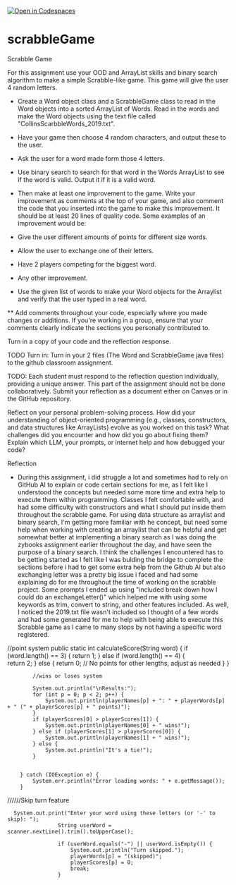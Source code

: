 [![Open in Codespaces](https://classroom.github.com/assets/launch-codespace-2972f46106e565e64193e422d61a12cf1da4916b45550586e14ef0a7c637dd04.svg)](https://classroom.github.com/open-in-codespaces?assignment_repo_id=19881124)
# scrabbleGame

Scrabble Game 

For this assignment use your OOD and ArrayList skills and binary search algorithm to make a simple Scrabble-like game.  This game will give the user 4 random letters.  

* Create a Word object class and a ScrabbleGame class to read in the Word objects into a sorted ArrayList of Words. Read in the words and make the Word objects using the text file called "CollinsScarbbleWords_2019.txt".
* Have your game then choose 4 random characters, and output these to the user.
* Ask the user for a word made form those 4 letters.
* Use binary search to search for that word in the Words ArrayList to see if the word is valid. Output it if it is a valid word.
* Then make at least one improvement to the game.  Write your improvement as comments at the top of your game, and also comment the code that you inserted into the game to make this improvement.  It should be at least 20 lines of quality code. Some examples of an improvement would be:

* Give the user different amounts of points for different size words.
* Allow the user to exchange one of their letters.
* Have 2 players competing for the biggest word.
* Any other improvement.
* Use the given list of words to make your Word objects for the Arraylist and verify that the user typed in a real word.

** Add comments throughout your code, especially where you made changes or additions. If you're working in a group, ensure that your comments clearly indicate the sections you personally contributed to.

Turn in a copy of your code and the reflection response.

TODO Turn in: Turn in your 2 files (The Word and ScrabbleGame java files) to the github classroom assignment.

TODO: Each student must respond to the reflection question individually, providing a unique answer. This part of the assignment should not be done collaboratively. Submit your reflection as a document either on Canvas or in the GitHub repository.

Reflect on your personal problem-solving process. How did your understanding of object-oriented programming (e.g., classes, constructors, and data structures like ArrayLists) evolve as you worked on this task? What challenges did you encounter and how did you go about fixing them? Explain which LLM, your prompts, or internet help and how debugged your code?


Reflection
- During this assignment, i did struggle a lot and sometimes had to rely on GitHub AI to explain or code certain sections for me, as I felt like I understood the concepts but needed some more time and extra help to execute them within programming. Classes I felt comfortable with, and had some difficulty with constructors and what I should put inside them throughout the scrabble game. For using data structure as arraylist and binary search, I'm getting more familiar with he concept, but need some help when working with creating an arraylist that can be helpful and get somewhat better at implementing a binary search as I was doing the zybooks assignment earlier throughout the day, and have seen the purpose of a binary search. I think the challenges I encountered has to be getting started as I felt like I was bulding the bridge to complete the sections before i had to get some extra help from the Github AI but also exchanging letter was a pretty big issue i faced and had some explaining do for me throughout the time of working on the scrabble project. Some prompts I ended up using "included break down how I could do an exchangeLetter()" which helped me with using some keywords as trim, convert to string, and other features included. As well, I noticed the 2019.txt file wasn't included so I thought of a few words and had some generated for me to help with being able to execute this Scrabble game as I came to many stops by not having a specific word registered.




//point system 
    public static int calculateScore(String word) { 
            if (word.length() == 3) {
                return 1;
            } else if (word.length() == 4) {            
                return 2;
            } else {
                return 0; // No points for other lengths, adjust as needed
            }
        } 

            //wins or loses system 

            System.out.println("\nResults:"); 
            for (int p = 0; p < 2; p++) {
                System.out.println(playerNames[p] + ": " + playerWords[p] + " (" + playerScores[p] + " points)");
            }
            if (playerScores[0] > playerScores[1]) {
                System.out.println(playerNames[0] + " wins!");
            } else if (playerScores[1] > playerScores[0]) {
                System.out.println(playerNames[1] + " wins!");
            } else {
                System.out.println("It's a tie!");
            } 
            

        } catch (IOException e) {
            System.err.println("Error loading words: " + e.getMessage());
        }

//////Skip turn feature 

      System.out.print("Enter your word using these letters (or '-' to skip): ");
                    String userWord = scanner.nextLine().trim().toUpperCase();

                    if (userWord.equals("-") || userWord.isEmpty()) {
                        System.out.println("Turn skipped.");
                        playerWords[p] = "(skipped)";
                        playerScores[p] = 0;
                        break;
                    }